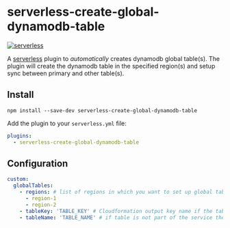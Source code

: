 # serverless-create-global-dynamodb-table
[![serverless](http://public.serverless.com/badges/v3.svg)](http://www.serverless.com)

A [serverless](http://www.serverless.com) plugin to _automatically_ creates dynamodb global table(s).
The plugin will create the dynamodb table in the specified region(s) and setup sync between  primary and other table(s).

## Install

`npm install --save-dev serverless-create-global-dynamodb-table`

Add the plugin to your `serverless.yml` file:

```yaml
plugins:
  - serverless-create-global-dynamodb-table
```

## Configuration

```yaml
custom:
  globalTables:
    - regions: # list of regions in which you want to set up global tables
      - region-1
      - region-2
    - tableKey: 'TABLE_KEY' # Cloudformation output key name if the table is created as part of same serverless service
    - tableName: 'TABLE_NAME' # if table is not part of the service then specify the table name. If tableKey param exists then tableName is ignored.
```